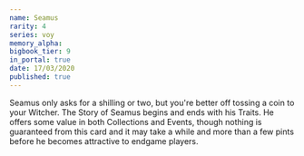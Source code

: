```yaml
---
name: Seamus
rarity: 4
series: voy
memory_alpha:
bigbook_tier: 9
in_portal: true
date: 17/03/2020
published: true
---
```


Seamus only asks for a shilling or two, but you're better off tossing a coin to your Witcher. The Story of Seamus begins and ends with his Traits. He offers some value in both Collections and Events, though nothing is guaranteed from this card and it may take a while and more than a few pints before he becomes attractive to endgame players.
